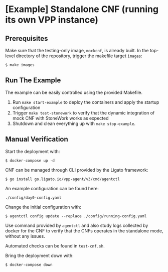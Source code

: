 [Example] Standalone CNF (running its own VPP instance)
=======================================================

Prerequisites
--------------

Make sure that the testing-only image, `mockcnf`, is already built.
In the top-level directory of the repository, trigger the makefile target `images`:
```
$ make images
```

Run The Example
---------------

The example can be easily controlled using the provided Makefile. 

1. Run `make start-example` to deploy the containers and apply the startup configuration
2. Trigger `make test-stonework` to verify that the dynamic integration of mock CNF with StoneWork works as expected
3. Shutdown and clean everything up with `make stop-example`.

Manual Verification
-------------------

Start the deployment with:
```
$ docker-compose up -d
```

CNF can be managed through CLI provided by the Ligato framework:
```
$ go install go.ligato.io/vpp-agent/v3/cmd/agentctl
```

An example configuration can be found here:
```
./config/day0-config.yaml
```

Change the initial configuration with:
```
$ agentctl config update --replace ./config/running-config.yaml
```

Use command provided by `agentctl` and also study logs collected by docker for the CNF to verify that the CNFs operates in the standalone mode, without any issues.

Automated checks can be found in `test-cnf.sh`.

Bring the deployment down with:
```
$ docker-compose down
```
